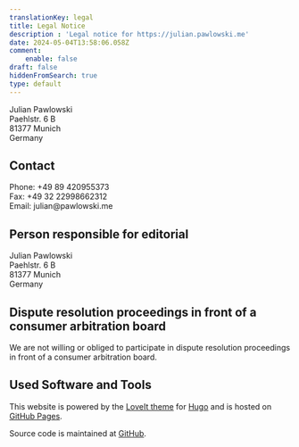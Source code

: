 ```yaml
---
translationKey: legal
title: Legal Notice
description : 'Legal notice for https://julian.pawlowski.me'
date: 2024-05-04T13:58:06.058Z
comment:
    enable: false
draft: false
hiddenFromSearch: true
type: default
---
```


Julian Pawlowski  
Paehlstr. 6 B  
81377 Munich  
Germany

## Contact

Phone: +&#052;&#057;&#032;&#056;&#057;&#032;&#052;&#050;&#048;&#057;&#053;&#053;&#051;&#055;&#051;  
Fax: +&#052;&#057;&#032;&#051;&#050;&#032;&#050;&#050;&#057;&#057;&#056;&#054;&#054;&#050;&#051;&#049;&#050;  
Email: &#106;&#117;&#108;&#105;&#097;&#110;&#064;&#112;&#097;&#119;&#108;&#111;&#119;&#115;&#107;&#105;&#046;&#109;&#101;  

## Person responsible for editorial

Julian Pawlowski  
Paehlstr. 6 B  
81377 Munich  
Germany

## Dispute resolution proceedings in front of a consumer arbitration board

We are not willing or obliged to participate in dispute resolution proceedings in front of a consumer arbitration board.

## Used Software and Tools

This website is powered by the [LoveIt theme](https://hugoloveit.com/) for [Hugo](https://gohugo.io/) and is hosted on [GitHub Pages](https://pages.github.com/).

Source code is maintained at [GitHub](https://github.com/jpawlowski/personal-website).
